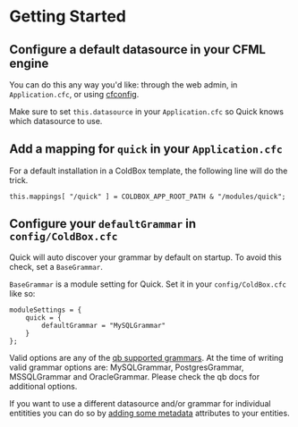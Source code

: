 # Getting Started

## Configure a default datasource in your CFML engine

You can do this any way you'd like: through the web admin, in `Application.cfc`, or using [cfconfig](https://cfconfig.ortusbooks.com).

Make sure to set `this.datasource` in your `Application.cfc` so Quick knows which datasource to use.

## Add a mapping for `quick` in your `Application.cfc`

For a default installation in a ColdBox template, the following line will do the trick.

`this.mappings[ "/quick" ] = COLDBOX_APP_ROOT_PATH & "/modules/quick";`

## Configure your `defaultGrammar` in `config/ColdBox.cfc`

Quick will auto discover your grammar by default on startup. To avoid this check, set a `BaseGrammar`.

`BaseGrammar` is a module setting for Quick. Set it in your `config/ColdBox.cfc` like so:

```text
moduleSettings = {
    quick = {
        defaultGrammar = "MySQLGrammar"
    }
};
```

Valid options are any of the [qb supported grammars](https://qb.ortusbooks.com). At the time of writing valid grammar options are: MySQLGrammar, PostgresGrammar, MSSQLGrammar and OracleGrammar. Please check the qb docs for additional options.

If you want to use a different datasource and/or grammar for individual entitities you can do so by [adding some metadata](defining-an-entity.md#multiple-datasource-support) attributes to your entities.

